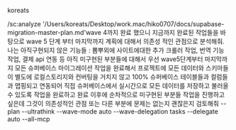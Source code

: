 koreats

/sc:analyze '/Users/koreats/Desktop/work.mac/hiko0707/docs/supabase-migration-master-plan.md'wave 4까지 완료 했으니 지금까지 완료된 작업들을 바탕으로 wave 5  단계 부터 마지막까지 계획에 대해서 의존성 적인 관점으로 분석해줘. 나는 아직구현되지 않은 기능들 : 뽐뿌외에 사이트에대한 추가 크롤러 작업, 번역 기능 작업, 결제 api 연동 등 아직 미구현된 부분들에 대해서 우선 wave5단계부터 마지막까지 모든 슈퍼베이스 마이그레이션 작업을 완료해서 프로젝트에 모든 데이터와 스키마들이 별도에 로컬스토리지와 컨버팅을 거치지 않고 100% 슈퍼베이스 테이블들과 컬럼들과 맵핑되고 연동되어 직접 슈퍼베이스에서 실시간으로 모든 데이터를 저장하고 불러올수 있도록 작업을 완료하고 완료 이후에 순차적으로 미구현된 부분들 작업을 진행하고 싶은데 그것이 의존성적인 관점 또는 다른 부분에 문제는 없는지 괜찮은지  검토해줘 --plan --ultrathink --wave-mode auto --wave-delegation tasks --delegate auto  --all-mcp
